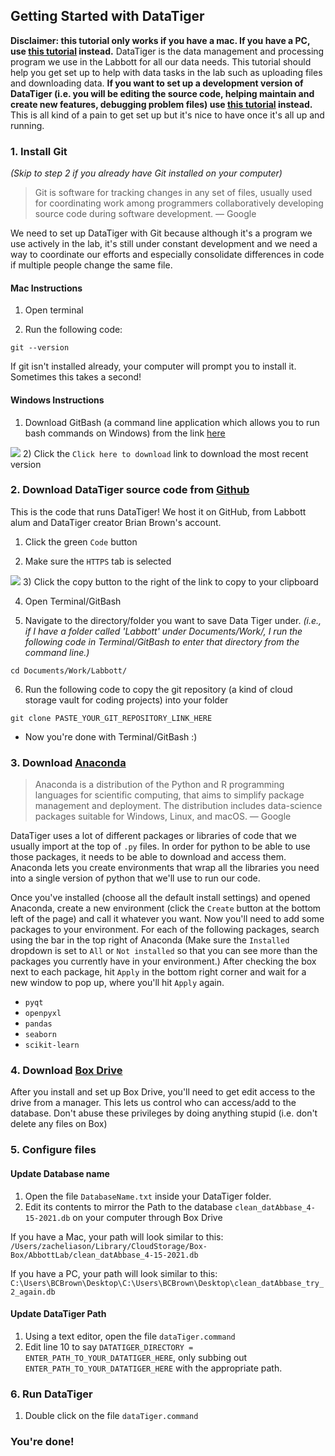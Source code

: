 ## Getting Started with DataTiger
**Disclaimer: this tutorial only works if you have a mac. If you have a PC, use [this tutorial](HIDE_datatiger_setup_dev) instead.**
DataTiger is the data management and processing program we use in the Labbott for all our data needs. This tutorial should help you get set up to help with data tasks in the lab such as uploading files and downloading data. **If you want to set up a development version of DataTiger (i.e. you will be editing the source code, helping maintain and create new features, debugging problem files) use [this tutorial](HIDE_datatiger_setup_dev) instead.** This is all kind of a pain to get set up but it's nice to have once it's all up and running.

### 1. Install Git 
_(Skip to step 2 if you already have Git installed on your computer)_
> Git is software for tracking changes in any set of files, usually used for coordinating work among programmers collaboratively developing source code during software development. 
> — Google

We need to set up DataTiger with Git because although it's a program we use actively in the lab, it's still under constant development and we need a way to coordinate our efforts and especially consolidate differences in code if multiple people change the same file. 

#### Mac Instructions
1) Open terminal

2) Run the following code:

```console
git --version
 ```
If git isn't installed already, your computer will prompt you to install it. Sometimes this takes a second! 

#### Windows Instructions
1) Download GitBash (a command line application which allows you to run bash commands on Windows) from the link [here](https://git-scm.com/download/win)

![](/images/screenshots/Screen%20Shot%202022-01-26%20at%2011.40.43%20AM.png)
2) Click the `Click here to download` link to download the most recent version

### 2. Download DataTiger source code from [Github](https://github.com/Populustremuloides/DataTiger2)
This is the code that runs DataTiger! We host it on GitHub, from Labbott alum and DataTiger creator Brian Brown's account.

1) Click the green `Code` button 

2) Make sure the `HTTPS` tab is selected

![](/images/screenshots/Screen%20Shot%202022-01-26%20at%2011.41.03%20AM.png)
3) Click the copy button to the right of the link to copy to your clipboard

4) Open Terminal/GitBash

5) Navigate to the directory/folder you want to save Data Tiger under. _(i.e., if I have a folder called 'Labbott' under Documents/Work/, I run the following code in Terminal/GitBash to enter that directory from the command line.)_
	
```console
cd Documents/Work/Labbott/
```
	
6) Run the following code to copy the git repository (a kind of cloud storage vault for coding projects) into your folder

```console
git clone PASTE_YOUR_GIT_REPOSITORY_LINK_HERE
```
- Now you're done with Terminal/GitBash :)
### 3. Download [Anaconda](https://www.anaconda.com/products/individual)
> Anaconda is a distribution of the Python and R programming languages for scientific computing, that aims to simplify package management and deployment. The distribution includes data-science packages suitable for Windows, Linux, and macOS.
> — Google

DataTiger uses a lot of different packages or libraries of code that we usually import at the top of `.py` files. In order for python to be able to use those packages, it needs to be able to download and access them. Anaconda lets you create environments that wrap all the libraries you need into a single version of python that we'll use to run our code.

Once you've installed (choose all the default install settings) and opened Anaconda, create a new environment (click the `Create` button at the bottom left of the page) and call it whatever you want. Now you'll need to add some packages to your environment. For each of the following packages, search using the bar in the top right of Anaconda (Make sure the `Installed` dropdown is set to `All` or `Not installed` so that you can see more than the packages you currently have in your environment.) After checking the box next to each package, hit `Apply` in the bottom right corner and wait for a new window to pop up, where you'll hit `Apply` again.

- `pyqt`
- `openpyxl`
- `pandas`
- `seaborn`
- `scikit-learn`

### 4. Download [Box Drive](https://www.box.com/resources/downloads) 
After you install and set up Box Drive, you'll need to get edit access to the drive from a manager. This lets us control who can access/add to the database. Don't abuse these privileges by doing anything stupid (i.e. don't delete any files on Box)

### 5. Configure files
#### Update Database name
1) Open the file `DatabaseName.txt` inside your DataTiger folder.
2) Edit its contents to mirror the Path to the database `clean_datAbbase_4-15-2021.db` on your computer through Box Drive

If you have a Mac, your path will look similar to this: `/Users/zacheliason/Library/CloudStorage/Box-Box/AbbottLab/clean_datAbbase_4-15-2021.db`

If you have a PC, your path will look similar to this: `C:\Users\BCBrown\Desktop\C:\Users\BCBrown\Desktop\clean_datAbbase_try_2_again.db`

#### Update DataTiger Path
1) Using a text editor, open the file `dataTiger.command` 
2) Edit line 10 to say `DATATIGER_DIRECTORY = ENTER_PATH_TO_YOUR_DATATIGER_HERE`, only subbing out `ENTER_PATH_TO_YOUR_DATATIGER_HERE` with the appropriate path.

### 6. Run DataTiger
1) Double click on the file `dataTiger.command`

### You're done! 